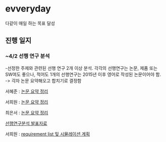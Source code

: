 # evveryday
다같이 매일 하는 목표 달성

## 진행 일지  

### ~4/2 선행 연구 분석  
-선정한 주제와 관련된 선행 연구 2개 이상 분석. 각각의 선행연구는 논문, 제품 또는 SW여도 좋으나, 적어도 1개의 선행연구는 2015년 이후 영어로 작성된 논문이어야 함.
-> 각자 논문 요약해오고 합치기로 결정함  

서혜준 : [논문 요약 정리](https://www.notion.so/5f5be90fd63e4b548f83f76796b93e92?pvs=4)

서희원 : [논문 요약 정리](https://www.notion.so/94eb80db1fe642bc943daeb462e37361)

최은서 : [논문 요약 정리](https://www.notion.so/_-d0a41746867a4b438b17ee56170e055b?pvs=4)  

[선행연구분석 발표자료](https://www.notion.so/3-31-914fbaa322ca47fb931f7dd4bffc5988)

서희원 : [requirement list 및 시뮬레이션 계획](https://www.notion.so/d04c4d63469146ab9b2de09cd8092035)
